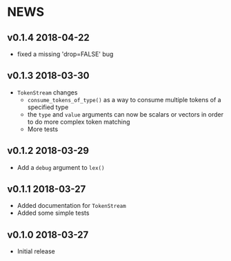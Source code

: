 NEWS
============

v0.1.4 2018-04-22
------------------

* fixed a missing 'drop=FALSE' bug

v0.1.3 2018-03-30
------------------

* `TokenStream` changes
    * `consume_tokens_of_type()` as a way to consume multiple tokens of a specified type
    * the `type` and `value` arguments can now be scalars or vectors in order to do more complex token matching
    * More tests
    

v0.1.2 2018-03-29
------------------

* Add a `debug` argument to `lex()`


v0.1.1 2018-03-27
------------------

* Added documentation for `TokenStream`
* Added some simple tests


v0.1.0 2018-03-27
------------------

* Initial release